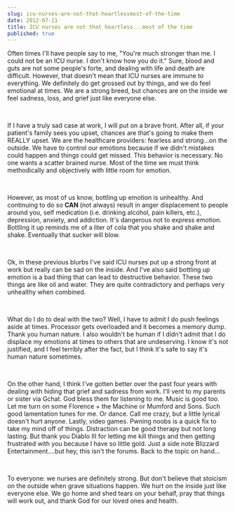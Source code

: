 ```yaml
---
slug: icu-nurses-are-not-that-heartlessmost-of-the-time
date: 2012-07-11
title: ICU nurses are not that heartless...most of the time
published: true
---
```


Often times I'll have people say to me, "You're much stronger than me. I could not be an ICU nurse. I don't know how you do it." Sure, blood and guts are not some people's forte, and dealing with life and death are difficult. However, that doesn't mean that ICU nurses are immune to everything. We definitely do get grossed out by things, and we do feel emotional at times. We are a strong breed, but chances are on the inside we feel sadness, loss, and grief just like everyone else.

 

If I have a truly sad case at work, I will put on a brave front. After all, if your patient's family sees you upset, chances are that's going to make them REALLY upset. We are the healthcare providers: fearless and strong...on the outside. We have to control our emotions because if we didn't mistakes could happen and things could get missed. This behavior is necessary. No one wants a scatter brained nurse. Most of the time we must think methodically and objectively with little room for emotion.

 

However, as most of us know, bottling up emotion is unhealthy. And continuing to do so <strong>CAN </strong>(not always) result in anger displacement to people around you, self medication (i.e. drinking alcohol, pain killers, etc.), depression, anxiety, and addiction. It's dangerous not to express emotion. Bottling it up reminds me of a liter of cola that you shake and shake and shake. Eventually that sucker will blow.

 

Ok, in these previous blurbs I've said ICU nurses put up a strong front at work but really can be sad on the inside. And I've also said bottling up emotion is a bad thing that can lead to destructive behavior. These two things are like oil and water. They are quite contradictory and perhaps very unhealthy when combined.

 

What do I do to deal with the two? Well, I have to admit I do push feelings aside at times. Processor gets overloaded and it becomes a memory dump. Thank you human nature. I also wouldn't be human if I didn't admit that I do displace my emotions at times to others that are undeserving. I know it's not justified, and I feel terribly after the fact, but I think it's safe to say it's human nature sometimes.

 

On the other hand, I think I've gotten better over the past four years with dealing with hiding that grief and sadness from work. I'll vent to my parents or sister via Gchat. God bless them for listening to me. Music is good too. Let me turn on some Florence + the Machine or Mumford and Sons. Such good lamentation tunes for me. Or dance. Call me crazy, but a little lyrical doesn't hurt anyone. Lastly, video games. Pwning noobs is a quick fix to take my mind off of things. Distraction can be good therapy but not long lasting. But thank you Diablo III for letting me kill things and then getting frustrated with you because I have so little gold. Just a side note Blizzard Entertainment....but hey, this isn't the forums. Back to the topic on hand...

 

To everyone: we nurses are definitely strong. But don't believe that stoicism on the outside when grave situations happen. We hurt on the inside just like everyone else. We go home and shed tears on your behalf, pray that things will work out, and thank God for our loved ones and health.